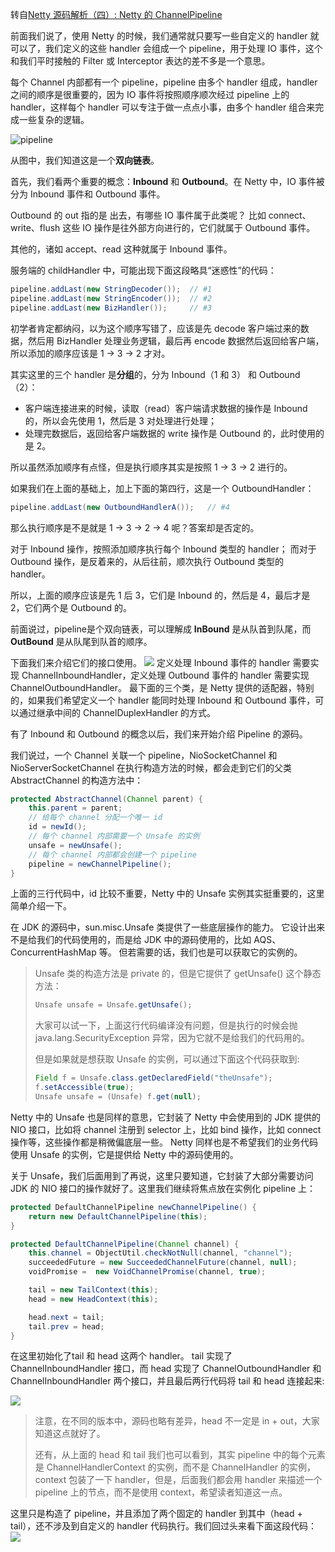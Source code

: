 转自[Netty 源码解析（四）: Netty 的 ChannelPipeline](https://www.javadoop.com/post/netty-part-4)

前面我们说了，使用 Netty 的时候，我们通常就只要写一些自定义的 handler 就可以了，我们定义的这些 handler 会组成一个 pipeline，用于处理 IO 事件，这个和我们平时接触的 Filter 或 Interceptor 表达的差不多是一个意思。

每个 Channel 内部都有一个 pipeline，pipeline 由多个 handler 组成，handler 之间的顺序是很重要的，因为 IO 事件将按照顺序顺次经过 pipeline 上的 handler，这样每个 handler 可以专注于做一点点小事，由多个 handler 组合来完成一些复杂的逻辑。

![pipeline](https://www.javadoop.com/blogimages/netty-source/11.png)

从图中，我们知道这是一个**双向链表**。

首先，我们看两个重要的概念：**Inbound** 和 **Outbound**。在 Netty 中，IO 事件被分为 Inbound 事件和 Outbound 事件。

Outbound 的 out 指的是 出去，有哪些 IO 事件属于此类呢？
比如 connect、write、flush 这些 IO 操作是往外部方向进行的，它们就属于 Outbound 事件。

其他的，诸如 accept、read 这种就属于 Inbound 事件。

服务端的 childHandler 中，可能出现下面这段略具“迷惑性”的代码：
```java
pipeline.addLast(new StringDecoder());  // #1
pipeline.addLast(new StringEncoder());  // #2
pipeline.addLast(new BizHandler());     // #3
```
初学者肯定都纳闷，以为这个顺序写错了，应该是先 decode 客户端过来的数据，然后用 BizHandler 处理业务逻辑，最后再 encode 数据然后返回给客户端，所以添加的顺序应该是 1 -> 3 -> 2 才对。

其实这里的三个 handler 是**分组**的，分为 Inbound（1 和 3） 和 Outbound（2）：
- 客户端连接进来的时候，读取（read）客户端请求数据的操作是 Inbound 的，所以会先使用 1，然后是 3 对处理进行处理；
- 处理完数据后，返回给客户端数据的 write 操作是 Outbound 的，此时使用的是 2。

所以虽然添加顺序有点怪，但是执行顺序其实是按照 1 -> 3 -> 2 进行的。

如果我们在上面的基础上，加上下面的第四行，这是一个 OutboundHandler：
```java
pipeline.addLast(new OutboundHandlerA());   // #4
```
那么执行顺序是不是就是 1 -> 3 -> 2 -> 4 呢？答案却是否定的。

对于 Inbound 操作，按照添加顺序执行每个 Inbound 类型的 handler；
而对于 Outbound 操作，是反着来的，从后往前，顺次执行 Outbound 类型的 handler。

所以，上面的顺序应该是先 1 后 3，它们是 Inbound 的，然后是 4，最后才是 2，它们两个是 Outbound 的。

前面说过，pipeline是个双向链表，可以理解成 **InBound** 是从队首到队尾，而 **OutBound** 是从队尾到队首的顺序。

下面我们来介绍它们的接口使用。
![](https://www.javadoop.com/blogimages/netty-source/9.png)
定义处理 Inbound 事件的 handler 需要实现 ChannelInboundHandler，定义处理 Outbound 事件的 handler 需要实现 ChannelOutboundHandler。
最下面的三个类，是 Netty 提供的适配器，特别的，如果我们希望定义一个 handler 能同时处理 Inbound 和 Outbound 事件，可以通过继承中间的 ChannelDuplexHandler 的方式。

有了 Inbound 和 Outbound 的概念以后，我们来开始介绍 Pipeline 的源码。

我们说过，一个 Channel 关联一个 pipeline，NioSocketChannel 和 NioServerSocketChannel 在执行构造方法的时候，都会走到它们的父类 AbstractChannel 的构造方法中：
```java
protected AbstractChannel(Channel parent) {
    this.parent = parent;
    // 给每个 channel 分配一个唯一 id
    id = newId();
    // 每个 channel 内部需要一个 Unsafe 的实例
    unsafe = newUnsafe();
    // 每个 channel 内部都会创建一个 pipeline
    pipeline = newChannelPipeline();
}
```
上面的三行代码中，id 比较不重要，Netty 中的 Unsafe 实例其实挺重要的，这里简单介绍一下。

在 JDK 的源码中，sun.misc.Unsafe 类提供了一些底层操作的能力。
它设计出来不是给我们的代码使用的，而是给 JDK 中的源码使用的，比如 AQS、ConcurrentHashMap 等。
但若需要的话，我们也是可以获取它的实例的。

> Unsafe 类的构造方法是 private 的，但是它提供了 getUnsafe() 这个静态方法：
> ```java
> Unsafe unsafe = Unsafe.getUnsafe();
> ```
> 大家可以试一下，上面这行代码编译没有问题，但是执行的时候会抛 java.lang.SecurityException 异常，因为它就不是给我们的代码用的。
>
> 但是如果就是想获取 Unsafe 的实例，可以通过下面这个代码获取到:
> ```java
> Field f = Unsafe.class.getDeclaredField("theUnsafe");
> f.setAccessible(true);
> Unsafe unsafe = (Unsafe) f.get(null);
> ```

Netty 中的 Unsafe 也是同样的意思，它封装了 Netty 中会使用到的 JDK 提供的 NIO 接口，比如将 channel 注册到 selector 上，比如 bind 操作，比如 connect 操作等，这些操作都是稍微偏底层一些。
Netty 同样也是不希望我们的业务代码使用 Unsafe 的实例，它是提供给 Netty 中的源码使用的。

关于 Unsafe，我们后面用到了再说，这里只要知道，它封装了大部分需要访问 JDK 的 NIO 接口的操作就好了。这里我们继续将焦点放在实例化 pipeline 上：
```java
protected DefaultChannelPipeline newChannelPipeline() {
    return new DefaultChannelPipeline(this);
}

protected DefaultChannelPipeline(Channel channel) {
    this.channel = ObjectUtil.checkNotNull(channel, "channel");
    succeededFuture = new SucceededChannelFuture(channel, null);
    voidPromise =  new VoidChannelPromise(channel, true);

    tail = new TailContext(this);
    head = new HeadContext(this);

    head.next = tail;
    tail.prev = head;
}
```
在这里初始化了tail 和 head 这两个 handler。
tail 实现了 ChannelInboundHandler 接口，而 head 实现了 ChannelOutboundHandler 和 ChannelInboundHandler 两个接口，并且最后两行代码将 tail 和 head 连接起来:

![](https://www.javadoop.com/blogimages/netty-source/12.png)

> 注意，在不同的版本中，源码也略有差异，head 不一定是 in + out，大家知道这点就好了。
>
> 还有，从上面的 head 和 tail 我们也可以看到，其实 pipeline 中的每个元素是 ChannelHandlerContext 的实例，而不是 ChannelHandler 的实例，context 包装了一下 handler，但是，后面我们都会用 handler 来描述一个 pipeline 上的节点，而不是使用 context，希望读者知道这一点。

这里只是构造了 pipeline，并且添加了两个固定的 handler 到其中（head + tail），还不涉及到自定义的 handler 代码执行。我们回过头来看下面这段代码：
![](https://www.javadoop.com/blogimages/netty-source/13.png)

